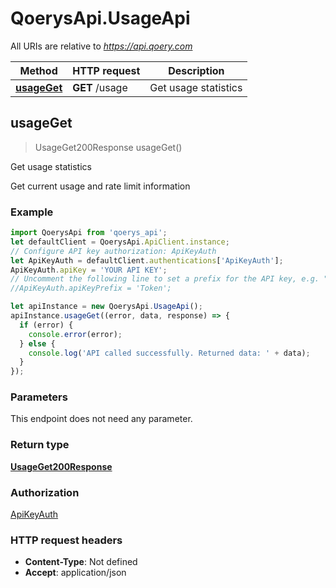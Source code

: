 # QoerysApi.UsageApi

All URIs are relative to *https://api.qoery.com*

Method | HTTP request | Description
------------- | ------------- | -------------
[**usageGet**](UsageApi.md#usageGet) | **GET** /usage | Get usage statistics



## usageGet

> UsageGet200Response usageGet()

Get usage statistics

Get current usage and rate limit information

### Example

```javascript
import QoerysApi from 'qoerys_api';
let defaultClient = QoerysApi.ApiClient.instance;
// Configure API key authorization: ApiKeyAuth
let ApiKeyAuth = defaultClient.authentications['ApiKeyAuth'];
ApiKeyAuth.apiKey = 'YOUR API KEY';
// Uncomment the following line to set a prefix for the API key, e.g. "Token" (defaults to null)
//ApiKeyAuth.apiKeyPrefix = 'Token';

let apiInstance = new QoerysApi.UsageApi();
apiInstance.usageGet((error, data, response) => {
  if (error) {
    console.error(error);
  } else {
    console.log('API called successfully. Returned data: ' + data);
  }
});
```

### Parameters

This endpoint does not need any parameter.

### Return type

[**UsageGet200Response**](UsageGet200Response.md)

### Authorization

[ApiKeyAuth](../README.md#ApiKeyAuth)

### HTTP request headers

- **Content-Type**: Not defined
- **Accept**: application/json


